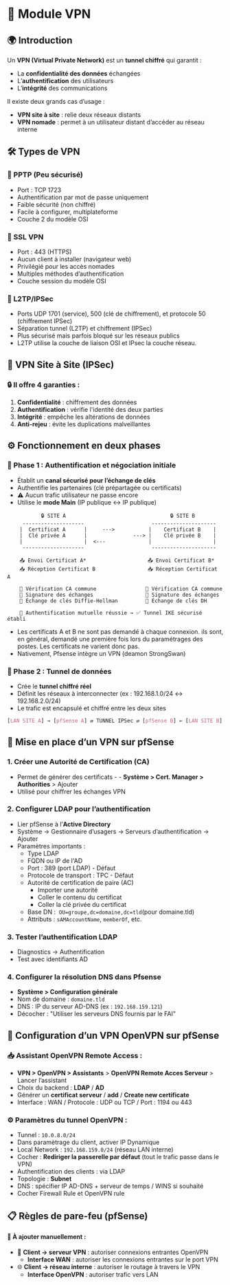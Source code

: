 # 🔐 Module VPN

## 🌍 Introduction

Un **VPN (Virtual Private Network)** est un **tunnel chiffré** qui garantit :
- La **confidentialité des données** échangées
- L’**authentification** des utilisateurs
- L’**intégrité** des communications
    
Il existe deux grands cas d’usage :
- **VPN site à site** : relie deux réseaux distants
- **VPN nomade** : permet à un utilisateur distant d’accéder au réseau interne

## 🛠️ Types de VPN

<!-- tabs:start --> 
### **🧩 PPTP (Peu sécurisé)**

- Port : TCP 1723
- Authentification par mot de passe uniquement
- Faible sécurité (non chiffré)
- Facile à configurer, multiplateforme
- Couche 2 du modèle OSI

### **🧩 SSL VPN**

- Port : 443 (HTTPS)
- Aucun client à installer (navigateur web)
- Privilégié pour les accès nomades
- Multiples méthodes d’authentification
- Couche session du modèle OSI

### **🧩 L2TP/IPSec**

- Ports UDP 1701 (service), 500 (clé de chiffrement), et protocole 50 (chiffrement IPSec)
- Séparation tunnel (L2TP) et chiffrement (IPSec)
- Plus sécurisé mais parfois bloqué sur les réseaux publics
- L2TP utilise la couche de liaison OSI et IPsec la couche réseau. 
    

<!-- tabs:end --> 

## 🏢 VPN Site à Site (IPSec)

### 🔒 Il offre 4 garanties :

1. **Confidentialité** : chiffrement des données
2. **Authentification** : vérifie l'identité des deux parties
3. **Intégrité** : empêche les altérations de données
4. **Anti-rejeu** : évite les duplications malveillantes

## ⚙️ Fonctionnement en deux phases

<!-- tabs:start --> 
###  **🔄 Phase 1 : Authentification et négociation initiale**

- Établit un **canal sécurisé pour l’échange de clés**
- Authentifie les partenaires (clé prépartagée ou certificats)
- ⚠️ Aucun trafic utilisateur ne passe encore
- Utilise le **mode Main** (IP publique ↔ IP publique)

```IPSec
           🔒 SITE A                                  🔒 SITE B
     --------------------                      ---------------------
    |  Certificat A      |     --->           |    Certificat B    |
    |  Clé privée A      |               ---> |    Clé privée B    |
    |                    |  <---              |                    |
     --------------------                      ---------------------

    📤 Envoi Certificat A*                    📤 Envoi Certificat B*
    📥 Réception Certificat B                 📥 Réception Certificat A

    🔏 Vérification CA commune                🔏 Vérification CA commune
    🔐 Signature des échanges                 🔐 Signature des échanges
    🔑 Échange de clés Diffie-Hellman         🔑 Échange de clés DH

    🔐 Authentification mutuelle réussie → ✅ Tunnel IKE sécurisé établi

```

* Les certificats A et B ne sont pas demandé à chaque connexion. ils sont, en général, demandé une première fois lors du paramétrages des postes. Les certificats ne varient donc pas. 
* Nativement, Pfsense intègre un VPN (deamon StrongSwan)
### **🔐 Phase 2 : Tunnel de données**

- Crée le **tunnel chiffré réel**
- Définit les réseaux à interconnecter (ex : 192.168.1.0/24 ↔ 192.168.2.0/24)
- Le trafic est encapsulé et chiffré entre les deux sites

```css
[LAN SITE A] → [pfSense A] ⇄ TUNNEL IPSec ⇄ [pfSense B] ← [LAN SITE B]
```

<!-- tabs:end --> 
## 🔧 Mise en place d’un VPN sur **pfSense**

### 1. **Créer une Autorité de Certification (CA)**

- Permet de générer des certificats - - **Système > Cert. Manager > Authorities** > Ajouter
- Utilisé pour chiffrer les échanges VPN
    
### 2. **Configurer LDAP pour l’authentification**

- Lier pfSense à l’**Active Directory**
- Système → Gestionnaire d’usagers → Serveurs d’authentification → Ajouter
- Paramètres importants :
	- Type LDAP
    - FQDN ou IP de l'AD
    - Port : 389 (port LDAP) - Défaut
    - Protocole de transport : TPC - Défaut
    - Autorité de certification de paire (AC)
	    - Importer une autorité
	    - Coller le contenu du certificat
	    - Coller la clé privée du certificat
    - Base DN :  `OU=groupe,dc=domaine,dc=tld`(pour domaine.tld)
    - Attributs : `sAMAccountName`, `memberOf`, etc.

### 3. **Tester l’authentification LDAP**

- Diagnostics → Authentification
- Test avec identifiants AD

### 4. **Configurer la résolution DNS** dans Pfsense

- **Système > Configuration générale**
- Nom de domaine : `domaine.tld`
- DNS : IP du serveur AD-DNS (ex : `192.168.159.121`)
- Décocher : "Utiliser les serveurs DNS fournis par le FAI"

## 🔐 Configuration d’un VPN OpenVPN sur pfSense

### 📥 Assistant OpenVPN Remote Access :

- **VPN > OpenVPN > Assistants** > **OpenVPN Remote Acces Serveur** > Lancer l’assistant
- Choix du backend : **LDAP** / **AD**
- Générer un **certificat serveur** / **add** / **Create new certificate**
- Interface : WAN / Protocole : UDP ou TCP / Port : 1194 ou 443
    
### ⚙️ Paramètres du tunnel OpenVPN :

- Tunnel : `10.0.8.0/24`
- Dans paramètrage du client, activer IP Dynamique
- Local Network : `192.168.159.0/24` (réseau LAN interne)
- Cocher : **Rediriger la passerelle par défaut** (tout le trafic passe dans le VPN)
- Authentification des clients : via LDAP
- Topologie : **Subnet**
- DNS : spécifier IP AD-DNS + serveur de temps / WINS si souhaité
- Cocher Firewall Rule et OpenVPN rule

## 📋 Règles de pare-feu (pfSense)

#### 📌 À ajouter manuellement :

- 🔐 **Client → serveur VPN** : autoriser connexions entrantes OpenVPN
	- **Interface WAN** : autoriser les connexions entrantes sur le port VPN
- 🌐 **Client → réseau interne** : autoriser le routage à travers le VPN
	- **Interface OpenVPN** : autoriser trafic vers LAN